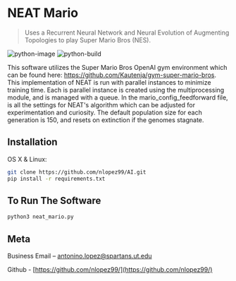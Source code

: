 # NEAT Mario
> Uses a Recurrent Neural Network and Neural Evolution of Augmenting Topologies to play Super Mario Bros (NES).

![python-image] 
![python-build]

This software utilizes the Super Mario Bros OpenAI gym environment which can be found here: https://github.com/Kautenja/gym-super-mario-bros. This implementation of NEAT is run with parallel instances to minimize training time. Each is parallel instance is created using the multiprocessing module, and is managed with a queue. In the mario_config_feedforward file, is all the settings for NEAT's algorithm which can be adjusted for experimentation and curiosity. The default population size for each generation is 150, and resets on extinction if the genomes stagnate.

## Installation

OS X & Linux:

```sh
git clone https://github.com/nlopez99/AI.git
pip install -r requirements.txt
```
## To Run The Software
```sh
python3 neat_mario.py
```

## Meta
Business Email –  antonino.lopez@spartans.ut.edu

Github - [https://github.com/nlopez99/](https://github.com/nlopez99/)

<!-- Markdown link & img dfn's -->
[python-image]: https://img.shields.io/pypi/pyversions/astsearch.svg
[python-build]: https://img.shields.io/travis/dbader/node-datadog-metrics/master.svg?style=flat-square
